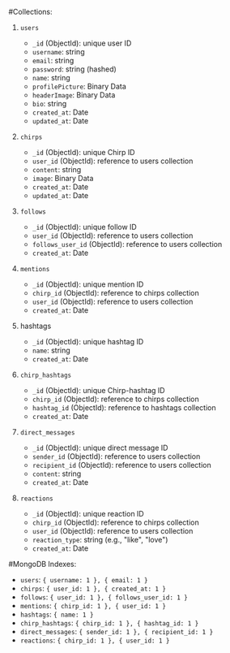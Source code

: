 
#Collections:


1. `users`
    - `_id` (ObjectId): unique user ID
    - `username`: string
    - `email`: string
    - `password`: string (hashed)
    - `name`: string
    - `profilePicture`: Binary Data
    - `headerImage`: Binary Data
    - `bio`: string
    - `created_at`: Date
    - `updated_at`: Date

2. `chirps`
    - `_id` (ObjectId): unique Chirp ID
    - `user_id` (ObjectId): reference to users collection
    - `content`: string
    - `image`: Binary Data
    - `created_at`: Date
    - `updated_at`: Date

3. `follows`
    - `_id` (ObjectId): unique follow ID
    - `user_id` (ObjectId): reference to users collection
    - `follows_user_id` (ObjectId): reference to users collection
    - `created_at`: Date

4. `mentions`
    - `_id` (ObjectId): unique mention ID
    - `chirp_id` (ObjectId): reference to chirps collection
    - `user_id` (ObjectId): reference to users collection
    - `created_at`: Date

5. hashtags
    - `_id` (ObjectId): unique hashtag ID
    - `name`: string
    - `created_at`: Date

6. `chirp_hashtags`
    - `_id` (ObjectId): unique Chirp-hashtag ID
    - `chirp_id` (ObjectId): reference to chirps collection
    - `hashtag_id` (ObjectId): reference to hashtags collection
    - `created_at`: Date

7. `direct_messages`
    - `_id` (ObjectId): unique direct message ID
    - `sender_id` (ObjectId): reference to users collection
    - `recipient_id` (ObjectId): reference to users collection
    - `content`: string
    - `created_at`: Date

8. `reactions`
    - `_id` (ObjectId): unique reaction ID
    - `chirp_id` (ObjectId): reference to chirps collection
    - `user_id` (ObjectId): reference to users collection
    - `reaction_type`: string (e.g., "like", "love")
    - `created_at`: Date

#MongoDB Indexes:

- `users`: `{ username: 1 }, { email: 1 }`
- `chirps`: `{ user_id: 1 }, { created_at: 1 }`
- `follows`: `{ user_id: 1 }, { follows_user_id: 1 }`
- `mentions`: `{ chirp_id: 1 }, { user_id: 1 }`
- `hashtags`: `{ name: 1 }`
- `chirp_hashtags`: `{ chirp_id: 1 }, { hashtag_id: 1 }`
- `direct_messages`: `{ sender_id: 1 }, { recipient_id: 1 }`
- `reactions`: `{ chirp_id: 1 }, { user_id: 1 }`